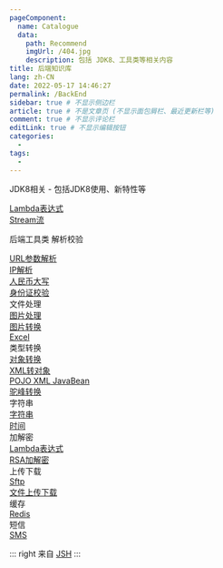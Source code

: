 ```yaml
---
pageComponent:
  name: Catalogue
  data:
    path: Recommend
    imgUrl: /404.jpg
    description: 包括 JDK8、工具类等相关内容
title: 后端知识库
lang: zh-CN
date: 2022-05-17 14:46:27
permalink: /BackEnd
sidebar: true # 不显示侧边栏
article: true # 不是文章页 (不显示面包屑栏、最近更新栏等)
comment: true # 不显示评论栏
editLink: true # 不显示编辑按钮
categories: 
  -
tags: 
  - 
---
```


<el-divider content-position="center">JDK8相关 - 包括JDK8使用、新特性等</el-divider>
<el-row :gutter="20">
  <el-col :span="8"><div><a target="_blank" href="/JDK8/Lambda/">Lambda表达式</a></div></el-col>
  <el-col :span="8"><div><a target="_blank" href="/JDK8/Stream/">Stream流</a></div></el-col>
</el-row>

<el-divider content-position="center">后端工具类</el-divider>
<el-row :gutter="20">
  <el-col :span="8">
  <el-divider content-position="left">解析校验</el-divider>
  <div><a target="_blank" href="/Java/Utils/Url">URL参数解析</a></div>
  <div><a target="_blank" href="/Java/Utils/Ip">IP解析</a></div>
  <div><a target="_blank" href="/Java/Utils/RmbUpper">人民币大写</a></div>
  <div><a target="_blank" href="/Java/Utils/IdCard">身份证校验</a></div>
  </el-col>
  <el-col :span="8">
  <el-divider content-position="left">文件处理</el-divider>
  <div><a target="_blank" href="/Java/Utils/HandleImage">图片处理</a></div>
  <div><a target="_blank" href="/Java/Utils/TransformImage">图片转换</a></div>
  <div><a target="_blank" href="/Java/Utils/Excel">Excel</a></div>
  </el-col>
  <el-col :span="8">
  <el-divider content-position="left">类型转换</el-divider>
  <div><a target="_blank" href="/Java/Utils/ObjectConvert">对象转换</a></div>
  <div><a target="_blank" href="/Java/Utils/XmlToObject">XML转对象</a></div>
  <div><a target="_blank" href="/Java/Utils/PojoXmlJavaBean">POJO XML JavaBean</a></div>
  <div><a target="_blank" href="/Java/Utils/Hump">驼峰转换</a></div>
  </el-col>
  <el-col :span="8">
  <el-divider content-position="left">字符串</el-divider>
  <div><a target="_blank" href="/Java/Utils/String">字符串</a></div>
  <div><a target="_blank" href="/Java/Utils/Date">时间</a></div> 
  </el-col>
  <el-col :span="8">
  <el-divider content-position="left">加解密</el-divider>
  <div><a target="_blank" href="/Java/Utils/AES">Lambda表达式</a></div>
  <div><a target="_blank" href="/Java/Utils/RSA">RSA加解密</a></div>
  </el-col>
  <el-col :span="8">
  <el-divider content-position="left">上传下载</el-divider>
  <div><a target="_blank" href="/Java/Utils/Sftp">Sftp</a></div>
  <div><a target="_blank" href="/Java/Utils/File">文件上传下载</a></div>
  </el-col>
  <el-col :span="8">  
  <el-divider content-position="left">缓存</el-divider>
  <div><a target="_blank" href="/Java/Utils/Redis">Redis</a></div>
  </el-col>
  <el-col :span="8">  
  <el-divider content-position="left">短信</el-divider>
  <div><a target="_blank" href="/Java/Utils/SMS">SMS</a></div>
  </el-col>
</el-row>


::: right
来自 [JSH](https://gitee.com/jin-shaohui/vuepress)
:::


<Vssue :title="$title" />
